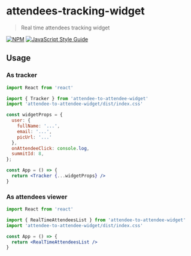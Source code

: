 # attendees-tracking-widget

> Real time attendees tracking widget

[![NPM](https://img.shields.io/npm/v/attendees-tracking-widget.svg)](https://www.npmjs.com/package/attendees-tracking-widget) [![JavaScript Style Guide](https://img.shields.io/badge/code_style-standard-brightgreen.svg)](https://standardjs.com)

## Usage
### As tracker
```jsx
import React from 'react'

import { Tracker } from 'attendee-to-attendee-widget'
import 'attendee-to-attendee-widget/dist/index.css'

const widgetProps = {
  user: {
    fullName: '...',
    email: '...',
    picUrl: '...'
  },
  onAttendeeClick: console.log,
  summitId: 8,
};

const App = () => {
  return <Tracker {...widgetProps} />
}
```

### As attendees viewer
```jsx
import React from 'react'

import { RealTimeAttendeesList } from 'attendee-to-attendee-widget'
import 'attendee-to-attendee-widget/dist/index.css'

const App = () => {
  return <RealTimeAttendeesList />
}
```